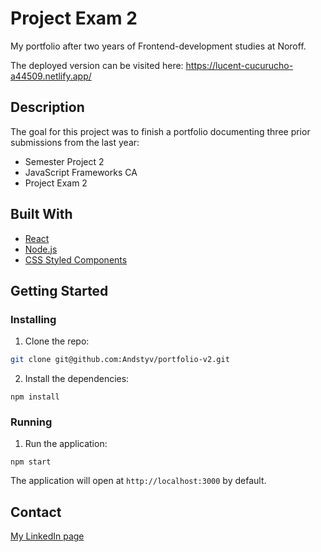 # Project Exam 2

My portfolio after two years of Frontend-development studies at Noroff.

The deployed version can be visited here: https://lucent-cucurucho-a44509.netlify.app/

## Description

The goal for this project was to finish a portfolio documenting three prior submissions from the last year:

- Semester Project 2
- JavaScript Frameworks CA
- Project Exam 2

## Built With

- [React](https://reactjs.org/)
- [Node.js](https://nodejs.org/en/)
- [CSS Styled Components](https://styled-components.com/)

## Getting Started

### Installing

1. Clone the repo:

```bash
git clone git@github.com:Andstyv/portfolio-v2.git
```

2. Install the dependencies:

```
npm install
```

### Running

1. Run the application:

```
npm start
```

The application will open at `http://localhost:3000` by default.

## Contact

[My LinkedIn page](https://www.linkedin.com/in/anders-styve-b2378314b/)
